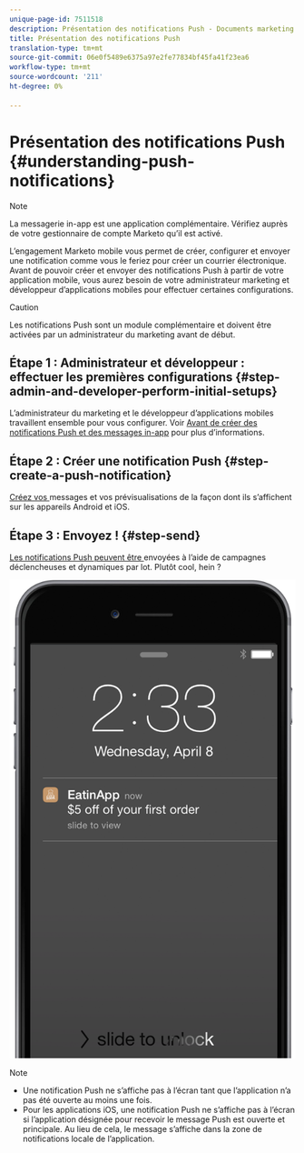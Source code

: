 ```yaml
---
unique-page-id: 7511518
description: Présentation des notifications Push - Documents marketing - Documentation du produit
title: Présentation des notifications Push
translation-type: tm+mt
source-git-commit: 06e0f5489e6375a97e2fe77834bf45fa41f23ea6
workflow-type: tm+mt
source-wordcount: '211'
ht-degree: 0%

---
```



# Présentation des notifications Push {#understanding-push-notifications}

>[!NOTE]
>
>La messagerie in-app est une application complémentaire. Vérifiez auprès de votre gestionnaire de compte Marketo qu’il est activé.

L’engagement Marketo mobile vous permet de créer, configurer et envoyer une notification comme vous le feriez pour créer un courrier électronique.  Avant de pouvoir créer et envoyer des notifications Push à partir de votre application mobile, vous aurez besoin de votre administrateur marketing et développeur d’applications mobiles pour effectuer certaines configurations.

>[!CAUTION]
>
>Les notifications Push sont un module complémentaire et doivent être activées par un administrateur du marketing avant de début.

## Étape 1 : Administrateur et développeur : effectuer les premières configurations {#step-admin-and-developer-perform-initial-setups}

L’administrateur du marketing et le développeur d’applications mobiles travaillent ensemble pour vous configurer. Voir [Avant de créer des notifications Push et des messages in-app](/help/marketo/product-docs/mobile-marketing/admin/before-you-create-push-notifications-and-in-app-messages.md) pour plus d’informations.

## Étape 2 : Créer une notification Push {#step-create-a-push-notification}

[Créez vos ](/help/marketo/product-docs/mobile-marketing/push-notifications/create-a-push-notification.md) messages et vos prévisualisations de la façon dont ils s’affichent sur les appareils Android et iOS.

## Étape 3 : Envoyez ! {#step-send}

[Les notifications Push peuvent être ](/help/marketo/product-docs/mobile-marketing/push-notifications/send-a-mobile-push-notification.md) envoyées à l’aide de campagnes déclencheuses et dynamiques par lot. Plutôt cool, hein ?

![](assets/image2015-4-27-8-3a41-3a43.png)

>[!NOTE]
>
>* Une notification Push ne s’affiche pas à l’écran tant que l’application n’a pas été ouverte au moins une fois.
>* Pour les applications iOS, une notification Push ne s’affiche pas à l’écran si l’application désignée pour recevoir le message Push est ouverte et principale. Au lieu de cela, le message s’affiche dans la zone de notifications locale de l’application.

